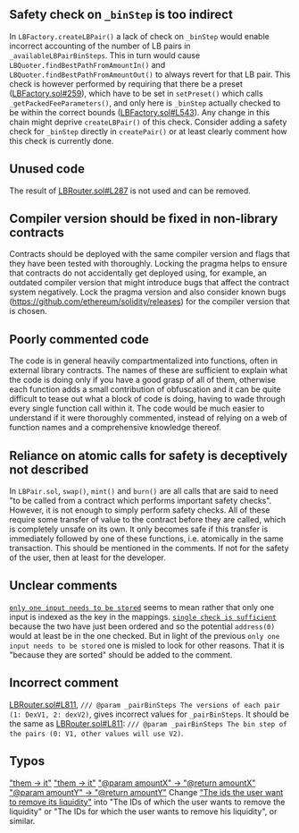 
## Safety check on `_binStep` is too indirect
In `LBFactory.createLBPair()` a lack of check on `_binStep` would enable incorrect accounting of the number of LB pairs in `_availableLBPairBinSteps`. This in turn would cause `LBQuoter.findBestPathFromAmountIn()` and `LBQuoter.findBestPathFromAmountOut()` to always revert for that LB pair. This check is however performed by requiring that there be a preset ([LBFactory.sol#259](https://github.com/code-423n4/2022-10-traderjoe/blob/79f25d48b907f9d0379dd803fc2abc9c5f57db93/src/LBFactory.sol#L259)), which have to be set in `setPreset()` which calls `_getPackedFeeParameters()`, and only here is `_binStep` actually checked to be within the correct bounds ([LBFactory.sol#L543](https://github.com/code-423n4/2022-10-traderjoe/blob/79f25d48b907f9d0379dd803fc2abc9c5f57db93/src/LBFactory.sol#L543)).
Any change in this chain might deprive `createLBPair()` of this check. Consider adding a safety check for `_binStep` directly in `createPair()` or at least clearly comment how this check is currently done.

## Unused code
The result of [LBRouter.sol#L287](https://github.com/code-423n4/2022-10-traderjoe/blob/79f25d48b907f9d0379dd803fc2abc9c5f57db93/src/LBRouter.sol#L287) is not used and can be removed.

## Compiler version should be fixed in non-library contracts
Contracts should be deployed with the same compiler version and flags that they have been tested with thoroughly. Locking the pragma helps to ensure that contracts do not accidentally get deployed using, for example, an outdated compiler version that might introduce bugs that affect the contract system negatively.
Lock the pragma version and also consider known bugs (https://github.com/ethereum/solidity/releases) for the compiler version that is chosen.

## Poorly commented code
The code is in general heavily compartmentalized into functions, often in external library contracts. The names of these are sufficient to explain what the code is doing only if you have a good grasp of all of them, otherwise each function adds a small contribution of obfuscation and it can be quite difficult to tease out what a block of code is doing, having to wade through every single function call within it.
The code would be much easier to understand if it were thoroughly commented, instead of relying on a web of function names and a comprehensive knowledge thereof.

## Reliance on atomic calls for safety is deceptively not described
In `LBPair.sol`, `swap()`, `mint()` and `burn()` are all calls that are said to need "to be called from a contract which performs important safety checks". However, it is not enough to simply perform safety checks. All of these require some transfer of value to the contract before they are called, which is completely unsafe on its own. It only becomes safe if this transfer is immediately followed by one of these functions, i.e. atomically in the same transaction. This should be mentioned in the comments. If not for the safety of the user, then at least for the developer.

## Unclear comments
[`only one input needs to be stored`](https://github.com/code-423n4/2022-10-traderjoe/blob/79f25d48b907f9d0379dd803fc2abc9c5f57db93/src/LBFactory.sol#L251) seems to mean rather that only one input is indexed as the key in the mappings. 
[`single check is sufficient`](https://github.com/code-423n4/2022-10-traderjoe/blob/79f25d48b907f9d0379dd803fc2abc9c5f57db93/src/LBFactory.sol#L253) because the two have just been ordered and so the potential `address(0)` would at least be in the one checked. But in light of the previous `only one input needs to be stored` one is misled to look for other reasons. That it is "because they are sorted" should be added to the comment.

## Incorrect comment
[LBRouter.sol#L811](https://github.com/code-423n4/2022-10-traderjoe/blob/79f25d48b907f9d0379dd803fc2abc9c5f57db93/src/LBRouter.sol#L811), `/// @param _pairBinSteps The versions of each pair (1: DexV1, 2: dexV2)`, gives incorrect values for `_pairBinSteps`. It should be the same as [LBRouter.sol#L811](https://github.com/code-423n4/2022-10-traderjoe/blob/79f25d48b907f9d0379dd803fc2abc9c5f57db93/src/LBRouter.sol#L811): `/// @param _pairBinSteps The bin step of the pairs (0: V1, other values will use V2)`.

## Typos
["them -> it"](https://github.com/code-423n4/2022-10-traderjoe/blob/79f25d48b907f9d0379dd803fc2abc9c5f57db93/src/LBFactory.sol#L336)
["them -> it"](https://github.com/code-423n4/2022-10-traderjoe/blob/79f25d48b907f9d0379dd803fc2abc9c5f57db93/src/LBFactory.sol#L420)
["@param amountX" -> "@return amountX"](https://github.com/code-423n4/2022-10-traderjoe/blob/79f25d48b907f9d0379dd803fc2abc9c5f57db93/src/LBRouter.sol#L739)
["@param amountY" -> "@return amountY"](https://github.com/code-423n4/2022-10-traderjoe/blob/79f25d48b907f9d0379dd803fc2abc9c5f57db93/src/LBRouter.sol#L740)
Change ["The ids the user want to remove its liquidity"](https://github.com/code-423n4/2022-10-traderjoe/blob/79f25d48b907f9d0379dd803fc2abc9c5f57db93/src/LBPair.sol#L611) into "The IDs of which the user wants to remove the liquidity" or "The IDs for which the user wants to remove his liquidity", or similar.